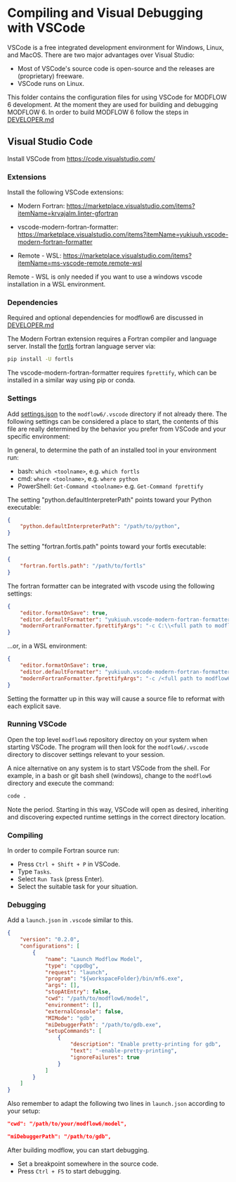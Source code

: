 # Compiling and Visual Debugging with VSCode

VSCode is a free integrated development environment for Windows, Linux, and
MacOS. There are two major advantages over Visual Studio:

* Most of VSCode's source code is open-source and the releases are (proprietary) freeware.
* VSCode runs on Linux.

This folder contains the configuration files for using VSCode for MODFLOW 6 
development.
At the moment they are used for building and debugging MODFLOW 6.
In order to build MODFLOW 6 follow the steps in [DEVELOPER.md](../DEVELOPER.md)

## Visual Studio Code

Install VSCode from https://code.visualstudio.com/

### Extensions

Install the following VSCode extensions:

- Modern Fortran:
  https://marketplace.visualstudio.com/items?itemName=krvajalm.linter-gfortran

- vscode-modern-fortran-formatter:
  https://marketplace.visualstudio.com/items?itemName=yukiuuh.vscode-modern-fortran-formatter

- Remote - WSL:
  https://marketplace.visualstudio.com/items?itemName=ms-vscode-remote.remote-wsl

Remote - WSL is only needed if you want to use a windows vscode installation in a WSL environment.

### Dependencies

Required and optional dependencies for modflow6 are discussed in [DEVELOPER.md](../DEVELOPER.md)

The Modern Fortran extension requires a Fortran compiler and language server.  Install
the [fortls](https://github.com/gnikit/fortls) fortran language server via:

```bash
pip install -U fortls
```

The vscode-modern-fortran-formatter requires `fprettify`, which can be installed in a similar way
using pip or conda.


### Settings

Add [settings.json](https://code.visualstudio.com/docs/getstarted/settings#_settingsjson) to the
`modflow6/.vscode` directory if not already there. The following settings can be considered a
place to start, the contents of this file are really determined by the behavior you prefer from
VSCode and your specific environment:

In general, to determine the path of an installed tool in your environment run:
- bash: `which <toolname>`, e.g. `which fortls`
- cmd: `where <toolname>`, e.g. `where python`
- PowerShell: `Get-Command <toolname>` e.g. `Get-Command fprettify`

The setting "python.defaultInterpreterPath" points toward your Python executable:
```json
{
    "python.defaultInterpreterPath": "/path/to/python",
}
```

The setting "fortran.fortls.path" points toward your fortls executable:
```json
{
    "fortran.fortls.path": "/path/to/fortls"
}
```

The fortran formatter can be integrated with vscode using the following settings:

```json
{
    "editor.formatOnSave": true,
    "editor.defaultFormatter": "yukiuuh.vscode-modern-fortran-formatter",
    "modernFortranFormatter.fprettifyArgs": "-c C:\\<full path to modflow6>\\distribution\\.fprettify.yaml"
}
```

...or, in a WSL environment:

```json
{
    "editor.formatOnSave": true,
    "editor.defaultFormatter": "yukiuuh.vscode-modern-fortran-formatter",
    "modernFortranFormatter.fprettifyArgs": "-c /<full path to modflow6>/distribution/.fprettify.yaml",
}
```

Setting the formatter up in this way will cause a source file to reformat with each explicit save.

### Running VSCode

Open the top level `modflow6` repository directoy on your system when starting VSCode. The program will
then look for the `modflow6/.vscode` directory to discover settings relevant to your session.

A nice alternative on any system is to start VSCode from the shell. For example, in a bash or git bash
shell (windows), change to the `modflow6` directory and execute the command:

```bash
code .
```

Note the period. Starting in this way, VSCode will open as desired, inheriting and discovering
expected runtime settings in the correct directory location.

### Compiling

In order to compile Fortran source run:

* Press `Ctrl + Shift + P` in VSCode.
* Type `Tasks`.
* Select `Run Task` (press Enter).
* Select the suitable task for your situation.

### Debugging

Add a `launch.json` in `.vscode` similar to this.

```json
{
    "version": "0.2.0",
    "configurations": [
        {
            "name": "Launch Modflow Model",
            "type": "cppdbg",
            "request": "launch",
            "program": "${workspaceFolder}/bin/mf6.exe",
            "args": [],
            "stopAtEntry": false,
            "cwd": "/path/to/modflow6/model",
            "environment": [],
            "externalConsole": false,
            "MIMode": "gdb",
            "miDebuggerPath": "/path/to/gdb.exe",
            "setupCommands": [
                {
                    "description": "Enable pretty-printing for gdb",
                    "text": "-enable-pretty-printing",
                    "ignoreFailures": true
                }
            ]
        }
    ]
}
````

Also remember to adapt the following two lines in `launch.json` according to your setup:

```json
"cwd": "/path/to/your/modflow6/model",
```

```json
"miDebuggerPath": "/path/to/gdb",
```

After building modflow, you can start debugging.

- Set a breakpoint somewhere in the source code.
- Press `Ctrl + F5` to start debugging.
